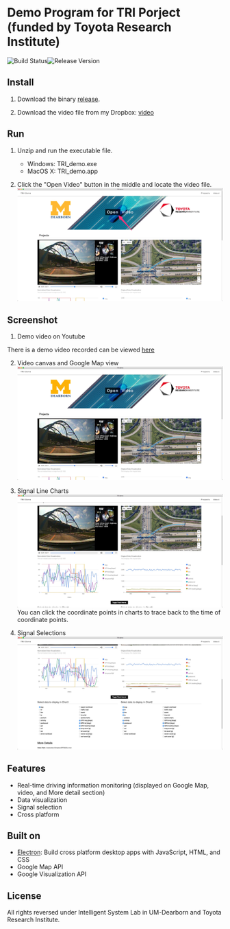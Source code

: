 # Demo Program for TRI Porject (funded by Toyota Research Institute)
![Build Status](https://img.shields.io/shippable/5444c5ecb904a4b21567b0ff.svg)![Release Version](https://img.shields.io/badge/release-1.2-blue.svg)

## Install

1. Download the binary [release](https://github.com/ztlevi/TRI_demo/releases).

2. Download the video file from my Dropbox: [video](https://www.dropbox.com/s/3jri3jgxdlaqb7o/8PF6005U.mp4?dl=0) 

## Run
1. Unzip and run the executable file.
   - Windows: TRI_demo.exe
   - MacOS X: TRI_demo.app

2. Click the "Open Video" button in the middle and locate the video file.
![click button](./Screenshots/0.jpg)

## Screenshot

1. Demo video on Youtube

There is a demo video recorded can be viewed [here](https://youtu.be/uuWda2Rw0P4)

2. Video canvas and Google Map view
   ![shortcut1](./Screenshots/1.jpg) 

3. Signal Line Charts
   ![shortcut2](./Screenshots/2.jpg) 
   You can click the coordinate points in charts to trace back to the time of coordinate points.

4. Signal Selections
   ![shortcut3](./Screenshots/3.jpg) 

## Features
- Real-time driving information monitoring (displayed on Google Map, video, and More detail section)
- Data visualization
- Signal selection
- Cross platform

## Built on
- [Electron](https://electron.atom.io/): Build cross platform desktop apps with JavaScript, HTML, and CSS
- Google Map API
- Google Visualization API

## License
All rights reversed under Intelligent System Lab in UM-Dearborn and Toyota Research Institute.
